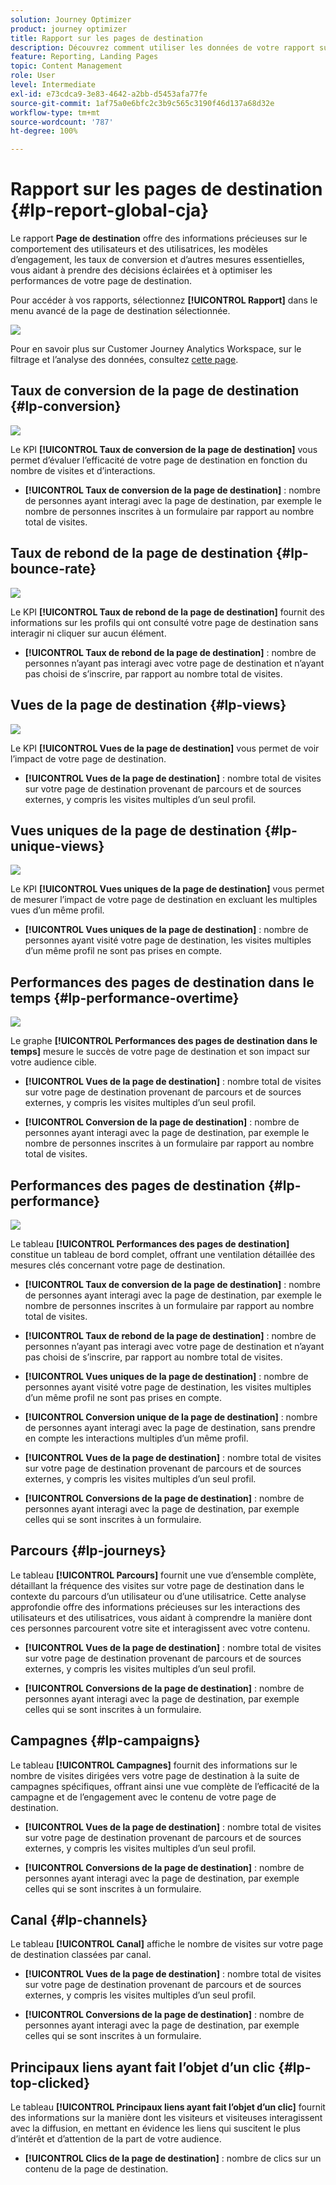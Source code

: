 ```yaml
---
solution: Journey Optimizer
product: journey optimizer
title: Rapport sur les pages de destination
description: Découvrez comment utiliser les données de votre rapport sur les pages de destination.
feature: Reporting, Landing Pages
topic: Content Management
role: User
level: Intermediate
exl-id: e73cdca9-3e83-4642-a2bb-d5453afa77fe
source-git-commit: 1af75a0e6bfc2c3b9c565c3190f46d137a68d32e
workflow-type: tm+mt
source-wordcount: '787'
ht-degree: 100%

---
```


# Rapport sur les pages de destination {#lp-report-global-cja}

Le rapport **Page de destination** offre des informations précieuses sur le comportement des utilisateurs et des utilisatrices, les modèles d’engagement, les taux de conversion et d’autres mesures essentielles, vous aidant à prendre des décisions éclairées et à optimiser les performances de votre page de destination.

Pour accéder à vos rapports, sélectionnez **[!UICONTROL Rapport]** dans le menu avancé de la page de destination sélectionnée.

![](assets/cja-lp.png)

Pour en savoir plus sur Customer Journey Analytics Workspace, sur le filtrage et l’analyse des données, consultez [cette page](https://experienceleague.adobe.com/fr/docs/analytics-platform/using/cja-workspace/home).

## Taux de conversion de la page de destination {#lp-conversion}

![](assets/cja-lp-conversion-rate.png)

Le KPI **[!UICONTROL Taux de conversion de la page de destination]** vous permet d’évaluer l’efficacité de votre page de destination en fonction du nombre de visites et d’interactions.

* **[!UICONTROL Taux de conversion de la page de destination]** : nombre de personnes ayant interagi avec la page de destination, par exemple le nombre de personnes inscrites à un formulaire par rapport au nombre total de visites.

## Taux de rebond de la page de destination {#lp-bounce-rate}

![](assets/cja-lp-bounce-rate.png)

Le KPI **[!UICONTROL Taux de rebond de la page de destination]** fournit des informations sur les profils qui ont consulté votre page de destination sans interagir ni cliquer sur aucun élément.

* **[!UICONTROL Taux de rebond de la page de destination]** : nombre de personnes nʼayant pas interagi avec votre page de destination et nʼayant pas choisi de sʼinscrire, par rapport au nombre total de visites.

## Vues de la page de destination {#lp-views}

![](assets/cja-lp-views.png)

Le KPI **[!UICONTROL Vues de la page de destination]** vous permet de voir l’impact de votre page de destination.

* **[!UICONTROL Vues de la page de destination]** : nombre total de visites sur votre page de destination provenant de parcours et de sources externes, y compris les visites multiples dʼun seul profil.

## Vues uniques de la page de destination {#lp-unique-views}

![](assets/cja-lp-unique-views.png)

Le KPI **[!UICONTROL Vues uniques de la page de destination]** vous permet de mesurer l’impact de votre page de destination en excluant les multiples vues d’un même profil.

* **[!UICONTROL Vues uniques de la page de destination]** : nombre de personnes ayant visité votre page de destination, les visites multiples dʼun même profil ne sont pas prises en compte.

## Performances des pages de destination dans le temps {#lp-performance-overtime}

![](assets/cja-lp-performance-overtime.png)

Le graphe **[!UICONTROL Performances des pages de destination dans le temps]** mesure le succès de votre page de destination et son impact sur votre audience cible.

* **[!UICONTROL Vues de la page de destination]** : nombre total de visites sur votre page de destination provenant de parcours et de sources externes, y compris les visites multiples dʼun seul profil.

* **[!UICONTROL Conversion de la page de destination]** : nombre de personnes ayant interagi avec la page de destination, par exemple le nombre de personnes inscrites à un formulaire par rapport au nombre total de visites.

## Performances des pages de destination {#lp-performance}

![](assets/cja-lp-performance.png)

Le tableau **[!UICONTROL Performances des pages de destination]** constitue un tableau de bord complet, offrant une ventilation détaillée des mesures clés concernant votre page de destination.

* **[!UICONTROL Taux de conversion de la page de destination]** : nombre de personnes ayant interagi avec la page de destination, par exemple le nombre de personnes inscrites à un formulaire par rapport au nombre total de visites.

* **[!UICONTROL Taux de rebond de la page de destination]** : nombre de personnes nʼayant pas interagi avec votre page de destination et nʼayant pas choisi de sʼinscrire, par rapport au nombre total de visites.

* **[!UICONTROL Vues uniques de la page de destination]** : nombre de personnes ayant visité votre page de destination, les visites multiples dʼun même profil ne sont pas prises en compte.

* **[!UICONTROL Conversion unique de la page de destination]** : nombre de personnes ayant interagi avec la page de destination, sans prendre en compte les interactions multiples dʼun même profil.

* **[!UICONTROL Vues de la page de destination]** : nombre total de visites sur votre page de destination provenant de parcours et de sources externes, y compris les visites multiples dʼun seul profil.

* **[!UICONTROL Conversions de la page de destination]** : nombre de personnes ayant interagi avec la page de destination, par exemple celles qui se sont inscrites à un formulaire.

## Parcours {#lp-journeys}

Le tableau **[!UICONTROL Parcours]** fournit une vue d’ensemble complète, détaillant la fréquence des visites sur votre page de destination dans le contexte du parcours d’un utilisateur ou d’une utilisatrice. Cette analyse approfondie offre des informations précieuses sur les interactions des utilisateurs et des utilisatrices, vous aidant à comprendre la manière dont ces personnes parcourent votre site et interagissent avec votre contenu.

* **[!UICONTROL Vues de la page de destination]** : nombre total de visites sur votre page de destination provenant de parcours et de sources externes, y compris les visites multiples dʼun seul profil.

* **[!UICONTROL Conversions de la page de destination]** : nombre de personnes ayant interagi avec la page de destination, par exemple celles qui se sont inscrites à un formulaire.

## Campagnes {#lp-campaigns}

Le tableau **[!UICONTROL Campagnes]** fournit des informations sur le nombre de visites dirigées vers votre page de destination à la suite de campagnes spécifiques, offrant ainsi une vue complète de l’efficacité de la campagne et de l’engagement avec le contenu de votre page de destination.

* **[!UICONTROL Vues de la page de destination]** : nombre total de visites sur votre page de destination provenant de parcours et de sources externes, y compris les visites multiples dʼun seul profil.

* **[!UICONTROL Conversions de la page de destination]** : nombre de personnes ayant interagi avec la page de destination, par exemple celles qui se sont inscrites à un formulaire.

## Canal {#lp-channels}

Le tableau **[!UICONTROL Canal]** affiche le nombre de visites sur votre page de destination classées par canal.

* **[!UICONTROL Vues de la page de destination]** : nombre total de visites sur votre page de destination provenant de parcours et de sources externes, y compris les visites multiples dʼun seul profil.

* **[!UICONTROL Conversions de la page de destination]** : nombre de personnes ayant interagi avec la page de destination, par exemple celles qui se sont inscrites à un formulaire.

## Principaux liens ayant fait l’objet d’un clic {#lp-top-clicked}

Le tableau **[!UICONTROL Principaux liens ayant fait l’objet d’un clic]** fournit des informations sur la manière dont les visiteurs et visiteuses interagissent avec la diffusion, en mettant en évidence les liens qui suscitent le plus d’intérêt et d’attention de la part de votre audience.

* **[!UICONTROL Clics de la page de destination]** : nombre de clics sur un contenu de la page de destination.
